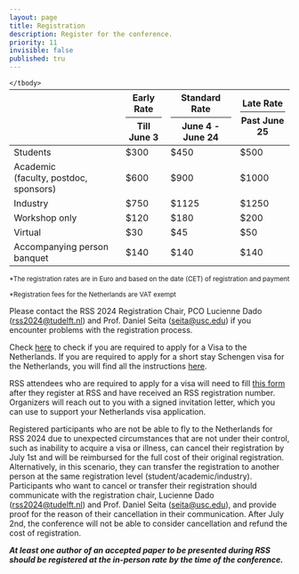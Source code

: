 ```yaml
---
layout: page
title: Registration
description: Register for the conference.
priority: 11
invisible: false
published: tru
---
```


<!--
<div width="100%" style="border: solid #aaa 3px; background:#444; padding: 5px; color: white; text-align: center;">
 Click <b><a href="https://site.pheedloop.com/event/RSS2023/home/" target="_blank">here</a> to register.</b>
</div>  -->

<!--
The registration portal is hosted on PheedLoop at this link: **[site.pheedloop.com/event/RSS2023](https://site.pheedloop.com/event/RSS2023/home/)**-->


<table class="table" style="margin-top: -10px;">
    <thead>
      <tr>
        <th></th>
        <th>Early Rate<hr style="margin-top: 5px; margin-bottom: 5px;"/>Till June 3</th>
        <th>Standard Rate<hr style="margin-top: 5px; margin-bottom: 5px;"/>June 4 - June 24</th>
        <th>Late Rate<hr style="margin-top: 5px; margin-bottom: 5px;"/>Past June 25</th>
      </tr>
    </thead>
    <tbody>
    <tr>
        <td>Students</td>
        <td>$300</td>
        <td>$450</td>
        <td>$500</td>
    </tr>
    <tr>
        <td>Academic<br/>(faculty, postdoc, sponsors)</td>
        <td>$600</td>
        <td>$900</td>
        <td>$1000</td>
    </tr>
    <tr>
        <td>Industry</td>
        <td>$750</td>
        <td>$1125</td>
        <td>$1250</td>
    </tr>
    <tr>
        <td>Workshop only</td>
        <td>$120</td>
        <td>$180</td>
        <td>$200</td>
    </tr>
    <tr>
        <td>Virtual</td>
        <td>$30</td>
        <td>$45</td>
        <td>$50</td>
    </tr>
    <tr>
        <td>Accompanying person banquet</td>
        <td>$140</td>
        <td>$140</td>
        <td>$140</td>
    </tr>


         
    </tbody>
</table>

<small>*The registration rates are in Euro and based on the date (CET) of registration and payment</small>

<small>*Registration fees for the Netherlands are VAT exempt</small>

Please contact the RSS 2024 Registration Chair, PCO Lucienne Dado ([rss2024@tudelft.nl](mailto:rss2024@tudelft.nl)) and Prof. Daniel Seita ([seita@usc.edu](mailto:seita@usc.edu)) if you encounter problems with the registration process.

Check [here](https://www.netherlandsworldwide.nl/visa-the-netherlands/visa-required) to check if you are required to apply for a Visa to the Netherlands. If you are required to apply for a short stay Schengen visa for the Netherlands, you will find all the instructions [here](https://www.netherlandsworldwide.nl/visa-the-netherlands/schengen-visa).

RSS attendees who are required to apply for a visa will need to fill [this form](https://docs.google.com/forms/d/1YHgmYsHUIlVckCg3OFabpGBbPzEAwcpd8yvAO_fW8GU/viewform?ts=65c98f20&exids=71471483,71471477&edit_requested=true)  after they register at RSS and have received an RSS registration number. Organizers will reach out to you with a signed invitation letter, which you can use to support your Netherlands visa application.

Registered participants who are not be able to fly to the Netherlands for RSS 2024 due to unexpected circumstances that are not under their control, such as inability to acquire a visa or illness, can cancel their registration by July 1st and will be reimbursed for the full cost of their original registration. Alternatively, in this scenario, they can transfer the registration to another person at the same registration level (student/academic/industry). Participants who want to cancel or transfer their registration should communicate with the registration chair, Lucienne Dado ([rss2024@tudelft.nl](mailto:rss2024@tudelft.nl)) and Prof. Daniel Seita ([seita@usc.edu](mailto:seita@usc.edu)), and provide proof for the reason of their cancellation in their communication. After July 2nd, the conference will not be able to consider cancellation and refund the cost of registration.

***At least one author of an accepted paper to be presented during RSS should be registered at the in-person rate by the time of the conference.***
